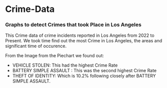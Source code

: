 # Crime-Data

### Graphs to detect Crimes that took Place in Los Angeles

This Crime data of crime incidents reported in Los Angeles from 2022 to Present. We took time find out the most Crime in Los Angeles, the areas and significant time of occurence.








From the Image from the Piechart we found out:
* VEHICLE STOLEN: This had the highest Crime Rate
* BATTERY SIMPLE ASSAULT : This was the second highest Crime Rate
* THEFT OF IDENTITY: Which is 10.2% following closely after BATTERY SIMPLE ASSAULT.
